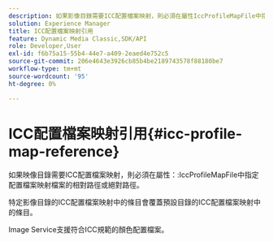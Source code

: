 ```yaml
---
description: 如果影像目錄需要ICC配置檔案映射，則必須在屬性IccProfileMapFile中指定配置檔案映射檔案的相對路徑或絕對路徑。
solution: Experience Manager
title: ICC配置檔案映射引用
feature: Dynamic Media Classic,SDK/API
role: Developer,User
exl-id: f6b75a15-55b4-44e7-a409-2eaed4e752c5
source-git-commit: 206e4643e3926cb85b4be2189743578f88180be7
workflow-type: tm+mt
source-wordcount: '95'
ht-degree: 0%

---
```


# ICC配置檔案映射引用{#icc-profile-map-reference}

如果映像目錄需要ICC配置檔案映射，則必須在屬性：:IccProfileMapFile中指定配置檔案映射檔案的相對路徑或絕對路徑。

特定影像目錄的ICC配置檔案映射中的條目會覆蓋預設目錄的ICC配置檔案映射中的條目。

Image Service支援符合ICC規範的顏色配置檔案。
